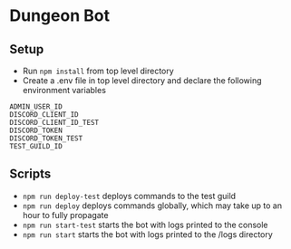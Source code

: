 # Dungeon Bot

## Setup

- Run `npm install` from top level directory
- Create a .env file in top level directory and declare the following environment variables

```
ADMIN_USER_ID
DISCORD_CLIENT_ID
DISCORD_CLIENT_ID_TEST
DISCORD_TOKEN
DISCORD_TOKEN_TEST
TEST_GUILD_ID
```

## Scripts

- `npm run deploy-test` deploys commands to the test guild
- `npm run deploy` deploys commands globally, which may take up to an hour to fully propagate
- `npm run start-test` starts the bot with logs printed to the console
- `npm run start` starts the bot with logs printed to the /logs directory